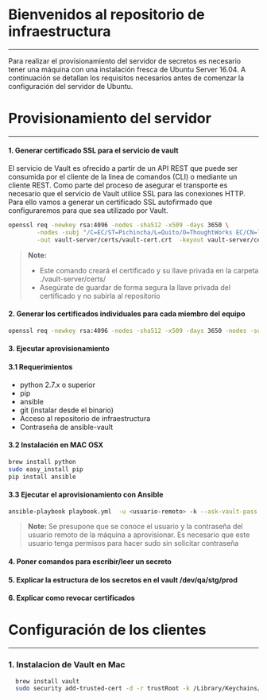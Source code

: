 Bienvenidos al repositorio de infraestructura
====================================
***
Para realizar el provisionamiento del servidor de secretos es necesario tener una máquina con una instalación fresca de Ubuntu Server 16.04. A continuación se detallan los requisitos necesarios antes de comenzar la configuración del servidor de Ubuntu.

# Provisionamiento del servidor
---
#### 1. Generar certificado SSL para el servicio de vault
El servicio de Vault es ofrecido a partir de un API REST que puede ser consumida por el cliente de la linea de comandos (CLI) o mediante un cliente REST. Como parte del proceso de asegurar el transporte es necesario que el servicio de Vault utilice SSL para las conexiones HTTP. Para ello vamos a generar un certificado SSL autofirmado que configuraremos para que sea utilizado por Vault.
```bash
openssl req -newkey rsa:4096 -nodes -sha512 -x509 -days 3650 \
        -nodes -subj "/C=EC/ST=Pichincha/L=Quito/O=ThoughtWorks EC/CN=leave.thoughtworks.ec" \
        -out vault-server/certs/vault-cert.crt  -keyout vault-server/certs/vault-cert.key
```
> **Note:**
> - Este comando creará el certificado y su llave privada en la carpeta ./vault-server/certs/
> - Asegúrate de guardar de forma segura la llave privada del certificado y no subirla al repositorio

#### 2. Generar los certificados individuales para cada miembro del equipo
```bash
openssl req -newkey rsa:4096 -nodes -sha512 -x509 -days 3650 -nodes -subj “/C=EC/ST=Pichincha/L=Quito/O=ThoughtWorks EC/CN=<member-name-lastname>”  -out vault-server/users/certs/<member-name>.crt  -keyout vault-server/users/certs/<member-name>.key
```
#### 3. Ejecutar aprovisionamiento
#### 3.1 Requerimientos
- python 2.7.x o superior
- pip
- ansible
- git (instalar desde el binario)
- Acceso al repositorio de infraestructura
- Contraseña de ansible-vault

#### 3.2 Instalación en MAC OSX
```bash
brew install python 
sudo easy_install pip
pip install ansible 
```
#### 3.3 Ejecutar el aprovisionamiento con Ansible
```bash
ansible-playbook playbook.yml  -u <usuario-remoto> -k --ask-vault-pass
```
> **Note:**
> Se presupone que se conoce el usuario y la contraseña del usuario remoto de la máquina a aprovisionar. Es necesario que este usuario tenga permisos para hacer sudo sin solicitar contraseña

#### 4. Poner comandos para escribir/leer un secreto
#### 5. Explicar la estructura de los secretos en el vault /dev/qa/stg/prod
#### 6. Explicar como revocar certificados

# Configuración de los clientes
---
### 1. Instalacion de Vault en Mac
```bash
  brew install vault
  sudo security add-trusted-cert -d -r trustRoot -k /Library/Keychains/System.keychain ./vault-server/certs/vault-cert.crt
```
